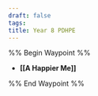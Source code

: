 ```yaml
---
draft: false
tags:
title: Year 8 PDHPE
---
```

%% Begin Waypoint %%
- **[[A Happier Me]]**

%% End Waypoint %%